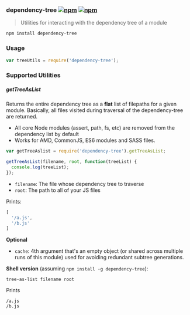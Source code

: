 ### dependency-tree [![npm](http://img.shields.io/npm/v/dependency-tree.svg)](https://npmjs.org/package/dependency-tree) [![npm](http://img.shields.io/npm/dm/dependency-tree.svg)](https://npmjs.org/package/dependency-tree)

> Utilities for interacting with the dependency tree of a module

`npm install dependency-tree`

### Usage

```js
var treeUtils = require('dependency-tree');
```

### Supported Utilities

##### getTreeAsList

Returns the entire dependency tree as a **flat** list of filepaths for a given module. Basically, all files
visited during traversal of the dependency-tree are returned.

* All core Node modules (assert, path, fs, etc) are removed from the dependency list by default
* Works for AMD, CommonJS, ES6 modules and SASS files.

```js
var getTreeAslist = require('dependency-tree').getTreeAsList;

getTreeAsList(filename, root, function(treeList) {
  console.log(treeList);
});
```

* `filename`: The file whose dependency tree to traverse
* `root`: The path to all of your JS files

Prints:

```js
[
  '/a.js',
  '/b.js'
]
```

**Optional**

* `cache`: 4th argument that's an empty object (or shared across multiple runs of this module)
used for avoiding redundant subtree generations.

**Shell version** (assuming `npm install -g dependency-tree`):

```
tree-as-list filename root
```

Prints

```
/a.js
/b.js
```

